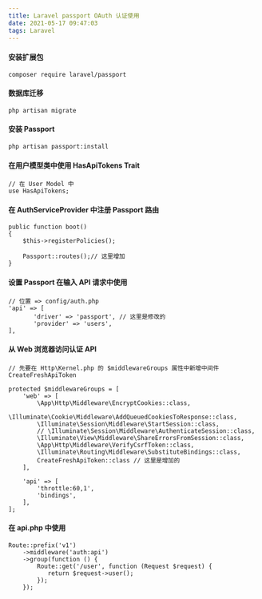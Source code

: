 ```yaml
---
title: Laravel passport OAuth 认证使用
date: 2021-05-17 09:47:03
tags: Laravel
---
```


#### 安装扩展包
```
composer require laravel/passport
```

#### 数据库迁移
```
php artisan migrate
```

#### 安装 Passport
```
php artisan passport:install
```

#### 在用户模型类中使用 HasApiTokens Trait
```
// 在 User Model 中
use HasApiTokens;
```

#### 在 AuthServiceProvider 中注册 Passport 路由
```
public function boot()
{
    $this->registerPolicies();

    Passport::routes();// 这里增加
}
```

#### 设置 Passport 在输入 API 请求中使用
```
// 位置 => config/auth.php
'api' => [
       'driver' => 'passport', // 这里是修改的
       'provider' => 'users',
],
```

#### 从 Web 浏览器访问认证 API
```
// 先要在 Http\Kernel.php 的 $middlewareGroups 属性中新增中间件 CreateFreshApiToken

protected $middlewareGroups = [
    'web' => [
        \App\Http\Middleware\EncryptCookies::class,
        \Illuminate\Cookie\Middleware\AddQueuedCookiesToResponse::class,
        \Illuminate\Session\Middleware\StartSession::class,
        // \Illuminate\Session\Middleware\AuthenticateSession::class,
        \Illuminate\View\Middleware\ShareErrorsFromSession::class,
        \App\Http\Middleware\VerifyCsrfToken::class,
        \Illuminate\Routing\Middleware\SubstituteBindings::class,
        CreateFreshApiToken::class // 这里是增加的
    ],

    'api' => [
        'throttle:60,1',
        'bindings',
    ],
];
```

#### 在 api.php 中使用
```
Route::prefix('v1')
    ->middleware('auth:api')
    ->group(function () {
        Route::get('/user', function (Request $request) {
           return $request->user();
        });
    });
```